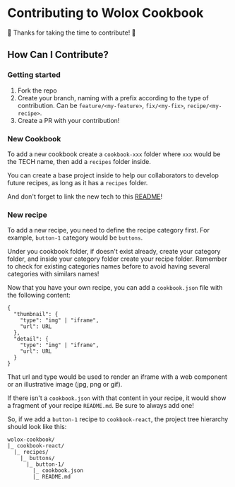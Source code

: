 # Contributing to Wolox Cookbook

🎉 Thanks for taking the time to contribute! 🎉

## How Can I Contribute?

### Getting started

1. Fork the repo
2. Create your branch, naming with a prefix according to the type of contribution. Can be `feature/<my-feature>`, `fix/<my-fix>`, `recipe/<my-recipe>`.
3. Create a PR with your contribution!

### New Cookbook

To add a new cookbook create a `cookbook-xxx` folder where `xxx` would be the TECH name, then add a `recipes` folder inside.

You can create a base project inside to help our collaborators to develop future recipes, as long as it has a `recipes` folder.

And don't forget to link the new tech to this [README](./README.md)!

### New recipe

To add a new recipe, you need to define the recipe category first. For example, `button-1` category would be `buttons`.

Under you cookbook folder, if doesn't exist already, create your category folder, and inside your category folder create your recipe folder. Remember to check for existing categories names before to avoid having several categories with similars names!

Now that you have your own recipe, you can add a `cookbook.json` file with the following content:

```
{
  "thumbnail": {
    "type": "img" | "iframe",
    "url": URL
  },
  "detail": {
    "type": "img" | "iframe",
    "url": URL
  }
}
```

That url and type would be used to render an iframe with a web component or an illustrative image (jpg, png or gif).

If there isn't a `cookbook.json` with that content in your recipe, it would show a fragment of your recipe `README.md`. Be sure to always add one!

So, if we add a `button-1` recipe to `cookbook-react`, the project tree hierarchy should look like this:

```
wolox-cookbook/
|_ cookbook-react/
  |_ recipes/
    |_ buttons/
      |_ button-1/
        |_ cookbook.json
        |_ README.md
```
